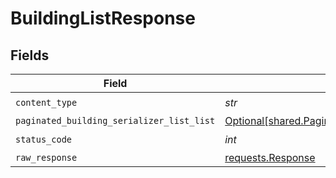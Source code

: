 # BuildingListResponse


## Fields

| Field                                                                                                              | Type                                                                                                               | Required                                                                                                           | Description                                                                                                        |
| ------------------------------------------------------------------------------------------------------------------ | ------------------------------------------------------------------------------------------------------------------ | ------------------------------------------------------------------------------------------------------------------ | ------------------------------------------------------------------------------------------------------------------ |
| `content_type`                                                                                                     | *str*                                                                                                              | :heavy_check_mark:                                                                                                 | N/A                                                                                                                |
| `paginated_building_serializer_list_list`                                                                          | [Optional[shared.PaginatedBuildingSerializerListList]](../../models/shared/paginatedbuildingserializerlistlist.md) | :heavy_minus_sign:                                                                                                 | N/A                                                                                                                |
| `status_code`                                                                                                      | *int*                                                                                                              | :heavy_check_mark:                                                                                                 | N/A                                                                                                                |
| `raw_response`                                                                                                     | [requests.Response](https://requests.readthedocs.io/en/latest/api/#requests.Response)                              | :heavy_minus_sign:                                                                                                 | N/A                                                                                                                |